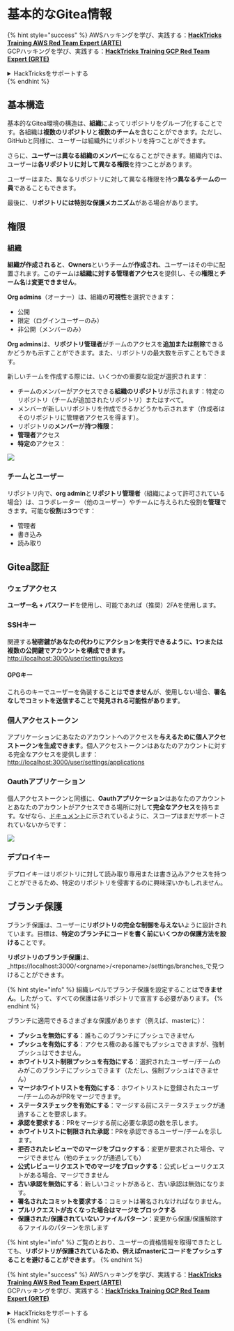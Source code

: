 # 基本的なGitea情報

{% hint style="success" %}
AWSハッキングを学び、実践する：<img src="../../.gitbook/assets/image (1).png" alt="" data-size="line">[**HackTricks Training AWS Red Team Expert (ARTE)**](https://training.hacktricks.xyz/courses/arte)<img src="../../.gitbook/assets/image (1).png" alt="" data-size="line">\
GCPハッキングを学び、実践する：<img src="../../.gitbook/assets/image (2).png" alt="" data-size="line">[**HackTricks Training GCP Red Team Expert (GRTE)**<img src="../../.gitbook/assets/image (2).png" alt="" data-size="line">](https://training.hacktricks.xyz/courses/grte)

<details>

<summary>HackTricksをサポートする</summary>

* [**サブスクリプションプラン**](https://github.com/sponsors/carlospolop)を確認してください！
* **💬 [**Discordグループ**](https://discord.gg/hRep4RUj7f)または[**Telegramグループ**](https://t.me/peass)に参加するか、**Twitter** 🐦 [**@hacktricks\_live**](https://twitter.com/hacktricks\_live)**をフォローしてください。**
* **[**HackTricks**](https://github.com/carlospolop/hacktricks)および[**HackTricks Cloud**](https://github.com/carlospolop/hacktricks-cloud)のGitHubリポジトリにPRを提出してハッキングトリックを共有してください。**

</details>
{% endhint %}

## 基本構造

基本的なGitea環境の構造は、**組織**によってリポジトリをグループ化することです。各組織は**複数のリポジトリ**と**複数のチーム**を含むことができます。ただし、GitHubと同様に、ユーザーは組織外にリポジトリを持つことができます。

さらに、**ユーザー**は**異なる組織のメンバー**になることができます。組織内では、ユーザーは**各リポジトリに対して異なる権限**を持つことがあります。

ユーザーはまた、異なるリポジトリに対して異なる権限を持つ**異なるチームの一員**であることもできます。

最後に、**リポジトリには特別な保護メカニズム**がある場合があります。

## 権限

### 組織

**組織が作成されると**、**Owners**というチームが**作成され**、ユーザーはその中に配置されます。このチームは**組織に対する管理者アクセス**を提供し、その**権限**と**チーム名**は**変更できません**。

**Org admins**（オーナー）は、組織の**可視性**を選択できます：

* 公開
* 限定（ログインユーザーのみ）
* 非公開（メンバーのみ）

**Org admins**は、**リポジトリ管理者**がチームのアクセスを**追加または削除**できるかどうかも示すことができます。また、リポジトリの最大数を示すこともできます。

新しいチームを作成する際には、いくつかの重要な設定が選択されます：

* チームのメンバーがアクセスできる**組織のリポジトリ**が示されます：特定のリポジトリ（チームが追加されたリポジトリ）またはすべて。
* メンバーが新しいリポジトリを作成できるかどうかも示されます（作成者はそのリポジトリに管理者アクセスを得ます）。
* リポジトリの**メンバー**が**持つ権限**：
* **管理者**アクセス
* **特定の**アクセス：

![](<../../.gitbook/assets/image (118).png>)

### チームとユーザー

リポジトリ内で、**org admin**と**リポジトリ管理者**（組織によって許可されている場合）は、コラボレーター（他のユーザー）やチームに与えられた役割を**管理**できます。可能な**役割**は**3つ**です：

* 管理者
* 書き込み
* 読み取り

## Gitea認証

### ウェブアクセス

**ユーザー名 + パスワード**を使用し、可能であれば（推奨）2FAを使用します。

### **SSHキー**

関連する**秘密鍵があなたの代わりにアクションを実行できるように、1つまたは複数の公開鍵でアカウントを構成できます。** [http://localhost:3000/user/settings/keys](http://localhost:3000/user/settings/keys)

#### **GPGキー**

これらのキーでユーザーを偽装することは**できません**が、使用しない場合、**署名なしでコミットを送信することで発見される可能性があります**。

### **個人アクセストークン**

アプリケーションにあなたのアカウントへのアクセスを**与えるために個人アクセストークンを生成できます**。個人アクセストークンはあなたのアカウントに対する完全なアクセスを提供します：[http://localhost:3000/user/settings/applications](http://localhost:3000/user/settings/applications)

### Oauthアプリケーション

個人アクセストークンと同様に、**Oauthアプリケーション**はあなたのアカウントとあなたのアカウントがアクセスできる場所に対して**完全なアクセス**を持ちます。なぜなら、[ドキュメント](https://docs.gitea.io/en-us/oauth2-provider/#scopes)に示されているように、スコープはまだサポートされていないからです：

![](<../../.gitbook/assets/image (194).png>)

### デプロイキー

デプロイキーはリポジトリに対して読み取り専用または書き込みアクセスを持つことができるため、特定のリポジトリを侵害するのに興味深いかもしれません。

## ブランチ保護

ブランチ保護は、ユーザーに**リポジトリの完全な制御を与えない**ように設計されています。目標は、**特定のブランチにコードを書く前にいくつかの保護方法を設ける**ことです。

**リポジトリのブランチ保護**は、_https://localhost:3000/\<orgname>/\<reponame>/settings/branches_で見つけることができます。

{% hint style="info" %}
組織レベルでブランチ保護を設定することは**できません**。したがって、すべての保護は各リポジトリで宣言する必要があります。
{% endhint %}

ブランチに適用できるさまざまな保護があります（例えば、masterに）：

* **プッシュを無効にする**：誰もこのブランチにプッシュできません
* **プッシュを有効にする**：アクセス権のある誰でもプッシュできますが、強制プッシュはできません。
* **ホワイトリスト制限プッシュを有効にする**：選択されたユーザー/チームのみがこのブランチにプッシュできます（ただし、強制プッシュはできません）
* **マージホワイトリストを有効にする**：ホワイトリストに登録されたユーザー/チームのみがPRをマージできます。
* **ステータスチェックを有効にする**：マージする前にステータスチェックが通過することを要求します。
* **承認を要求する**：PRをマージする前に必要な承認の数を示します。
* **ホワイトリストに制限された承認**：PRを承認できるユーザー/チームを示します。
* **拒否されたレビューでのマージをブロックする**：変更が要求された場合、マージできません（他のチェックが通過しても）
* **公式レビューリクエストでのマージをブロックする**：公式レビューリクエストがある場合、マージできません
* **古い承認を無効にする**：新しいコミットがあると、古い承認は無効になります。
* **署名されたコミットを要求する**：コミットは署名されなければなりません。
* **プルリクエストが古くなった場合はマージをブロックする**
* **保護された/保護されていないファイルパターン**：変更から保護/保護解除するファイルのパターンを示します

{% hint style="info" %}
ご覧のとおり、ユーザーの資格情報を取得できたとしても、**リポジトリが保護されているため、例えばmasterにコードをプッシュすることを避けることができます**。
{% endhint %}

{% hint style="success" %}
AWSハッキングを学び、実践する：<img src="../../.gitbook/assets/image (1).png" alt="" data-size="line">[**HackTricks Training AWS Red Team Expert (ARTE)**](https://training.hacktricks.xyz/courses/arte)<img src="../../.gitbook/assets/image (1).png" alt="" data-size="line">\
GCPハッキングを学び、実践する：<img src="../../.gitbook/assets/image (2).png" alt="" data-size="line">[**HackTricks Training GCP Red Team Expert (GRTE)**<img src="../../.gitbook/assets/image (2).png" alt="" data-size="line">](https://training.hacktricks.xyz/courses/grte)

<details>

<summary>HackTricksをサポートする</summary>

* [**サブスクリプションプラン**](https://github.com/sponsors/carlospolop)を確認してください！
* **💬 [**Discordグループ**](https://discord.gg/hRep4RUj7f)または[**Telegramグループ**](https://t.me/peass)に参加するか、**Twitter** 🐦 [**@hacktricks\_live**](https://twitter.com/hacktricks\_live)**をフォローしてください。**
* **[**HackTricks**](https://github.com/carlospolop/hacktricks)および[**HackTricks Cloud**](https://github.com/carlospolop/hacktricks-cloud)のGitHubリポジトリにPRを提出してハッキングトリックを共有してください。**

</details>
{% endhint %}
